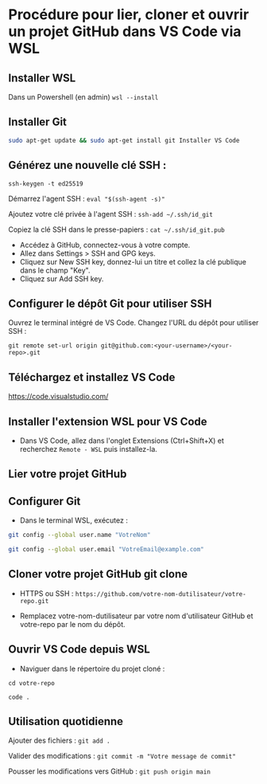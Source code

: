# Procédure pour lier, cloner et ouvrir un projet GitHub dans VS Code via WSL 

## Installer WSL

Dans un Powershell (en admin) `wsl --install`
## Installer Git
```bash
sudo apt-get update && sudo apt-get install git Installer VS Code
```

## Générez une nouvelle clé SSH :

`ssh-keygen -t ed25519`

Démarrez l'agent SSH : `eval "$(ssh-agent -s)"`

Ajoutez votre clé privée à l'agent SSH :
`ssh-add ~/.ssh/id_git`

Copiez la clé SSH dans le presse-papiers :
`cat ~/.ssh/id_git.pub`

* Accédez à GitHub, connectez-vous à votre compte.
* Allez dans Settings > SSH and GPG keys.
* Cliquez sur New SSH key, donnez-lui un titre et collez la clé publique dans le champ "Key".
* Cliquez sur Add SSH key.


## Configurer le dépôt Git pour utiliser SSH
Ouvrez le terminal intégré de VS Code.
Changez l'URL du dépôt pour utiliser SSH :

`git remote set-url origin git@github.com:<your-username>/<your-repo>.git`



## Téléchargez et installez VS Code

https://code.visualstudio.com/

## Installer l'extension WSL pour VS Code
* Dans VS Code, allez dans l'onglet Extensions (Ctrl+Shift+X) et recherchez `Remote - WSL` puis installez-la.

## Lier votre projet GitHub
## Configurer Git
* Dans le terminal WSL, exécutez :
```bash
git config --global user.name "VotreNom" 
```
```bash
git config --global user.email "VotreEmail@example.com" 
```
## Cloner votre projet GitHub git clone 
* HTTPS ou SSH :
`https://github.com/votre-nom-dutilisateur/votre-repo.git`

* Remplacez votre-nom-dutilisateur par votre nom d'utilisateur GitHub et votre-repo par le nom du dépôt.


## Ouvrir VS Code depuis WSL
* Naviguer dans le répertoire du projet cloné :

`cd votre-repo` 

`code . `

## Utilisation quotidienne

Ajouter des fichiers : `git add .`

Valider des modifications : `git commit -m "Votre message de commit"`

Pousser les modifications vers GitHub : `git push origin main`
